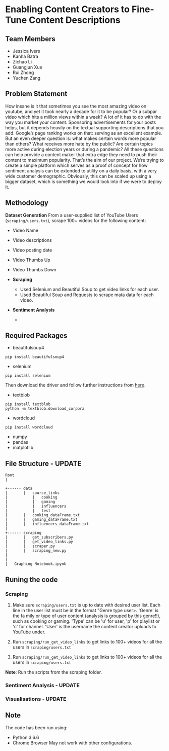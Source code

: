 # Enabling Content Creators to Fine-Tune Content Descriptions

## Team Members
- Jessica Ivers
- Kanha Batra
- Zichao Li
- Guangjun Xue
- Rui Zhong
- Yuchen Zang


## Problem Statement
How insane is it that sometimes you see the most amazing video on youtube, and yet it took nearly a decade for it to be popular? Or a subpar video which hits a million views within a week? A lot of it has to do with the way you market your content. Sponsoring advertisements for your posts helps, but it depends heavily on the textual supporting descriptions that you add. Google’s page ranking works on that: serving as an excellent example. But an even deeper question is: what makes certain words more popular than others? What receives more hate by the public? Are certain topics more active during election years or during a pandemic? All these questions can help provide a content maker that extra edge they need to push their content to maximum popularity. That’s the aim of our project. We’re trying to create a simple platform which serves as a proof of concept for how sentiment analysis can be extended to utility on a daily basis, with a very wide customer demographic. Obviously, this can be scaled up using a bigger dataset, which is something we would look into if we were to deploy it.

## Methodology
**Dataset Generation** 
From a user-supplied list of YouTube Users (<code>scraping/users.txt</code>), scrape 100+ videos for the following content:
  - Video Name
  - Video descriptions
  - Video posting date
  - Video Thumbs Up
  - Video Thumbs Down

- **Scraping**
  - Used Selenium and Beautiful Soup to get video links for each user.
  - Used Beautiful Soup and Requests to scrape mata data for each video.
  
- **Sentiment Analysis**
  - <Kahna Update this>

## Required Packages
- beautifulsoup4
```
pip install beautifulsoup4
```
- selenium
```
pip install selenium
```
Then download the driver and follow further instructions from <a href="https://selenium-python.readthedocs.io/installation.html">here</a>.

- textblob
```
pip install textblob
python -m textblob.download_corpora
```
- wordcloud
```
pip install wordcloud
```
- numpy
- pandas
- matplotlib

## File Structure - UPDATE
```
Root
|

+------ data
|       |   source_links
|           |   cooking
|           |   gaming
|           |   influencers
|           |   test
|		|   cooking_dataFrame.txt
|		|	gaming_dataFrame.txt
|		|	influencers_dataFrame.txt
|
+------ scraping
|       |   get_subscribers.py
|       |   get_video_links.py
|       |   scraper.py
|       |   scraping_new.py
|
| 
|   Graphing Notebook.ipynb
```

## Runing the code
### Scraping
1. Make sure <code>scraping/users.txt</code> is up to date with desired user list. Each line in the user list must be in the format "Genre type user>. 'Genre' is the fa mily or type of user content (analysis is grouped by this genre!!), such as cooking or gaming.  'Type' can be 'u' for user, 'p' for playlist or 'c' for channel. 'User' is the username the content creator uploads to YouTube under.

2. Run <code>scraping/run_get_video_links</code> to get links to 100+ videos for all the users in <code>scraping/users.txt</code>

3. Run <code>scraping/run_get_video_links</code> to get links to 100+ videos for all the users in <code>scraping/users.txt</code>

**Note**: Run the scripts from the scraping folder.

### Sentiment Analysis - UPDATE

### Visualisations - UPDATE


## Note
The code has been run using:
- Python 3.6.6
- Chrome Browser
May not work with other configurations.
